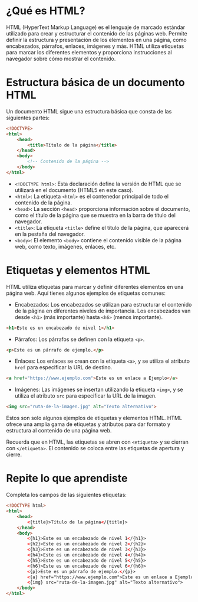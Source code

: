 # ¿Qué es HTML?

HTML (HyperText Markup Language) es el lenguaje de marcado estándar utilizado para crear y estructurar el contenido de las páginas web. Permite definir la estructura y presentación de los elementos en una página, como encabezados, párrafos, enlaces, imágenes y más. HTML utiliza etiquetas para marcar los diferentes elementos y proporciona instrucciones al navegador sobre cómo mostrar el contenido.

# Estructura básica de un documento HTML

Un documento HTML sigue una estructura básica que consta de las siguientes partes:
```html
<!DOCTYPE>
<html>
    <head>
        <title>Título de la página</title>
    </head>
    <body>
        <!-- Contenido de la página -->
    </body>
</html>
```
- `<!DOCTYPE html>`: Esta declaración define la versión de HTML que se utilizará en el documento (HTML5 en este caso).
- `<html>`: La etiqueta `<html>` es el contenedor principal de todo el contenido de la página.
- `<head>`: La sección `<head>` proporciona información sobre el documento, como el título de la página que se muestra en la barra de título del navegador.
- `<title>`: La etiqueta `<title>` define el título de la página, que aparecerá en la pestaña del navegador.
- `<body>`: El elemento `<body>` contiene el contenido visible de la página web, como texto, imágenes, enlaces, etc.

# Etiquetas y elementos HTML

HTML utiliza etiquetas para marcar y definir diferentes elementos en una página web. Aquí tienes algunos ejemplos de etiquetas comunes:
- Encabezados: Los encabezados se utilizan para estructurar el contenido de la página en diferentes niveles de importancia. Los encabezados van desde `<h1>` (más importante) hasta `<h6>` (menos importante).
```html
<h1>Este es un encabezado de nivel 1</h1>
```
- Párrafos: Los párrafos se definen con la etiqueta `<p>`.
```html
<p>Este es un párrafo de ejemplo.</p>
```
- Enlaces: Los enlaces se crean con la etiqueta `<a>`, y se utiliza el atributo `href` para especificar la URL de destino.
```html
<a href="https://www.ejemplo.com">Este es un enlace a Ejemplo</a>
```
- Imágenes: Las imágenes se insertan utilizando la etiqueta `<img>`, y se utiliza el atributo `src` para especificar la URL de la imagen.
```html
<img src="ruta-de-la-imagen.jpg" alt="Texto alternativo">
```

Estos son solo algunos ejemplos de etiquetas y elementos HTML. HTML ofrece una amplia gama de etiquetas y atributos para dar formato y estructura al contenido de una página web.

Recuerda que en HTML, las etiquetas se abren con `<etiqueta>` y se cierran con `</etiqueta>`. El contenido se coloca entre las etiquetas de apertura y cierre.

# Repite lo que aprendiste

Completa los campos de las siguientes etiquetas:
```html
<!DOCTYPE html>
<html>
    <head>
        <{title}>Título de la página</{title}>
    </head>
    <body>
        <{h1}>Este es un encabezado de nivel 1</{h1}>
        <{h2}>Este es un encabezado de nivel 2</{h2}>
        <{h3}>Este es un encabezado de nivel 3</{h3}>
        <{h4}>Este es un encabezado de nivel 4</{h4}>
        <{h5}>Este es un encabezado de nivel 5</{h5}>
        <{h6}>Este es un encabezado de nivel 6</{h6}>
        <{p}>Este es un párrafo de ejemplo.</{p}>
        <{a} href="https://www.ejemplo.com">Este es un enlace a Ejemplo</{a}>
        <{img} src="ruta-de-la-imagen.jpg" alt="Texto alternativo">
    </body>
</html>
```
